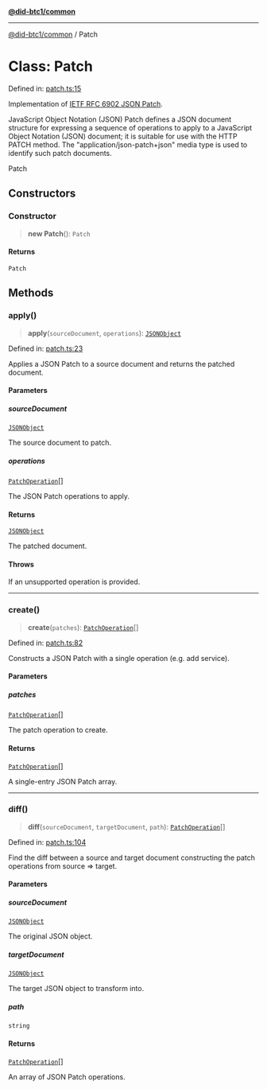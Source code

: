 [**@did-btc1/common**](../README.md)

***

[@did-btc1/common](../globals.md) / Patch

# Class: Patch

Defined in: [patch.ts:15](https://github.com/dcdpr/did-btc1-js/blob/4ab6f9915d95beed9bc633644c9db1539395f512/packages/common/src/patch.ts#L15)

Implementation of [IETF RFC 6902 JSON Patch](https://datatracker.ietf.org/doc/html/rfc6902).

JavaScript Object Notation (JSON) Patch defines a JSON document structure for expressing a sequence of operations to
apply to a JavaScript Object Notation (JSON) document; it is suitable for use with the HTTP PATCH method. The
"application/json-patch+json" media type is used to identify such patch documents.

 Patch

## Constructors

### Constructor

> **new Patch**(): `Patch`

#### Returns

`Patch`

## Methods

### apply()

> **apply**(`sourceDocument`, `operations`): [`JSONObject`](../type-aliases/JSONObject.md)

Defined in: [patch.ts:23](https://github.com/dcdpr/did-btc1-js/blob/4ab6f9915d95beed9bc633644c9db1539395f512/packages/common/src/patch.ts#L23)

Applies a JSON Patch to a source document and returns the patched document.

#### Parameters

##### sourceDocument

[`JSONObject`](../type-aliases/JSONObject.md)

The source document to patch.

##### operations

[`PatchOperation`](../interfaces/PatchOperation.md)[]

The JSON Patch operations to apply.

#### Returns

[`JSONObject`](../type-aliases/JSONObject.md)

The patched document.

#### Throws

If an unsupported operation is provided.

***

### create()

> **create**(`patches`): [`PatchOperation`](../interfaces/PatchOperation.md)[]

Defined in: [patch.ts:82](https://github.com/dcdpr/did-btc1-js/blob/4ab6f9915d95beed9bc633644c9db1539395f512/packages/common/src/patch.ts#L82)

Constructs a JSON Patch with a single operation (e.g. add service).

#### Parameters

##### patches

[`PatchOperation`](../interfaces/PatchOperation.md)[]

The patch operation to create.

#### Returns

[`PatchOperation`](../interfaces/PatchOperation.md)[]

A single-entry JSON Patch array.

***

### diff()

> **diff**(`sourceDocument`, `targetDocument`, `path`): [`PatchOperation`](../interfaces/PatchOperation.md)[]

Defined in: [patch.ts:104](https://github.com/dcdpr/did-btc1-js/blob/4ab6f9915d95beed9bc633644c9db1539395f512/packages/common/src/patch.ts#L104)

Find the diff between a source and target document constructing the patch operations from source => target.

#### Parameters

##### sourceDocument

[`JSONObject`](../type-aliases/JSONObject.md)

The original JSON object.

##### targetDocument

[`JSONObject`](../type-aliases/JSONObject.md)

The target JSON object to transform into.

##### path

`string`

#### Returns

[`PatchOperation`](../interfaces/PatchOperation.md)[]

An array of JSON Patch operations.
